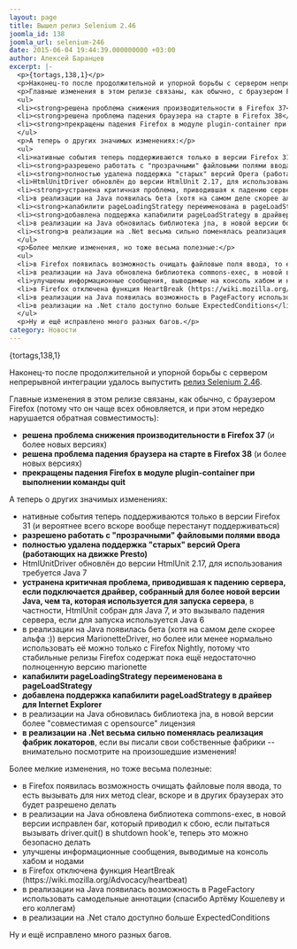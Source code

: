 ```yaml
---
layout: page
title: Вышел релиз Selenium 2.46
joomla_id: 138
joomla_url: selenium-246
date: 2015-06-04 19:44:39.000000000 +03:00
author: Алексей Баранцев
excerpt: |-
  <p>{tortags,138,1}</p>
  <p>Наконец-то после продолжительной и упорной борьбы с сервером непрерывной интеграции удалось выпустить <a href="http://docs.seleniumhq.org/download/">релиз Selenium 2.46</a>.</p>
  <p>Главные изменения в этом релизе связаны, как обычно, с браузером Firefox (потому что он чаще всех обновляется, и при этом нередко нарушается обратная совместимость):</p>
  <ul>
  <li><strong>решена проблема снижения производительности в Firefox 37</strong> (и более новых версиях)</li>
  <li><strong>решена проблема падения браузера на старте в Firefox 38</strong> (и более новых версиях)</li>
  <li><strong>прекращены падения Firefox в модуле plugin-container при выполнении команды quit</strong></li>
  </ul>
  <p>А теперь о других значимых изменениях:</p>
  <ul>
  <li>нативные события теперь поддерживаются только в версии Firefox 31 (и вероятнее всего вскоре вообще перестанут поддерживаться)</li>
  <li><strong>разрешено работать с "прозрачными" файловыми полями ввода</strong></li>
  <li><strong>полностью удалена поддержка "старых" версий Opera (работающих на движке Presto)</strong></li>
  <li>HtmlUnitDriver обновлён до версии HtmlUnit 2.17, для использования требуется Java 7</li>
  <li><strong>устранена критичная проблема, приводившая к падению сервера, если подключается драйвер, собранный для более новой версии Java, чем та, которая используется для запуска сервера</strong>, в частности, HtmlUnit собран для Java 7, и это вызывало падения сервера, если для запуска используется Java 6</li>
  <li>в реализации на Java появилась бета (хотя на самом деле скорее альфа :)) версия MarionetteDriver, но более или менее нормально использовать её можно только с Firefox Nightly, потому что стабильные релизы Firefox содержат пока ещё недостаточно полноценную версию marionette</li>
  <li><strong>капабилити pageLoadingStrategy переименована в pageLoadStrategy</strong></li>
  <li><strong>добавлена поддержка капабилити pageLoadStrategy в драйвер для Internet Explorer</strong></li>
  <li>в реализации на Java обновилась библиотека jna, в новой версии более "совместимая с opensource" лицензия</li>
  <li><strong>в реализации на .Net весьма сильно поменялась реализация фабрик локаторов</strong>, если вы писали свои собственные фабрики -- внимательно посмотрите на произошедшие изменения!</li>
  </ul>
  <p>Более мелкие изменения, но тоже весьма полезные:</p>
  <ul>
  <li>в Firefox появилась возможность очищать файловые поля ввода, то есть вызывать для них метод clear, вскоре и в других браузерах это будет разрешено делать</li>
  <li>в реализации на Java обновлена библиотека commons-exec, в новой версии исправлен баг, который приводил к сбою, если пытаться вызывать driver.quit() в shutdown hook'е, теперь это можно безопасно делать</li>
  <li>улучшены информационные сообщения, выводимые на консоль хабом и нодами</li>
  <li>в Firefox отключена функция HeartBreak (https://wiki.mozilla.org/Advocacy/heartbeat)</li>
  <li>в реализации на Java появилась возможность в PageFactory использовать самодельные аннотации (спасибо Артёму Кошелеву и его коллегам)</li>
  <li>в реализации на .Net стало доступно больше ExpectedConditions</li>
  </ul>
  <p>Ну и ещё исправлено много разных багов.</p>
category: Новости
---
```

<p>{tortags,138,1}</p>
<p>Наконец-то после продолжительной и упорной борьбы с сервером непрерывной интеграции удалось выпустить <a href="http://docs.seleniumhq.org/download/">релиз Selenium 2.46</a>.</p>
<p>Главные изменения в этом релизе связаны, как обычно, с браузером Firefox (потому что он чаще всех обновляется, и при этом нередко нарушается обратная совместимость):</p>
<ul>
<li><strong>решена проблема снижения производительности в Firefox 37</strong> (и более новых версиях)</li>
<li><strong>решена проблема падения браузера на старте в Firefox 38</strong> (и более новых версиях)</li>
<li><strong>прекращены падения Firefox в модуле plugin-container при выполнении команды quit</strong></li>
</ul>
<p>А теперь о других значимых изменениях:</p>
<ul>
<li>нативные события теперь поддерживаются только в версии Firefox 31 (и вероятнее всего вскоре вообще перестанут поддерживаться)</li>
<li><strong>разрешено работать с "прозрачными" файловыми полями ввода</strong></li>
<li><strong>полностью удалена поддержка "старых" версий Opera (работающих на движке Presto)</strong></li>
<li>HtmlUnitDriver обновлён до версии HtmlUnit 2.17, для использования требуется Java 7</li>
<li><strong>устранена критичная проблема, приводившая к падению сервера, если подключается драйвер, собранный для более новой версии Java, чем та, которая используется для запуска сервера</strong>, в частности, HtmlUnit собран для Java 7, и это вызывало падения сервера, если для запуска используется Java 6</li>
<li>в реализации на Java появилась бета (хотя на самом деле скорее альфа :)) версия MarionetteDriver, но более или менее нормально использовать её можно только с Firefox Nightly, потому что стабильные релизы Firefox содержат пока ещё недостаточно полноценную версию marionette</li>
<li><strong>капабилити pageLoadingStrategy переименована в pageLoadStrategy</strong></li>
<li><strong>добавлена поддержка капабилити pageLoadStrategy в драйвер для Internet Explorer</strong></li>
<li>в реализации на Java обновилась библиотека jna, в новой версии более "совместимая с opensource" лицензия</li>
<li><strong>в реализации на .Net весьма сильно поменялась реализация фабрик локаторов</strong>, если вы писали свои собственные фабрики -- внимательно посмотрите на произошедшие изменения!</li>
</ul>
<p>Более мелкие изменения, но тоже весьма полезные:</p>
<ul>
<li>в Firefox появилась возможность очищать файловые поля ввода, то есть вызывать для них метод clear, вскоре и в других браузерах это будет разрешено делать</li>
<li>в реализации на Java обновлена библиотека commons-exec, в новой версии исправлен баг, который приводил к сбою, если пытаться вызывать driver.quit() в shutdown hook'е, теперь это можно безопасно делать</li>
<li>улучшены информационные сообщения, выводимые на консоль хабом и нодами</li>
<li>в Firefox отключена функция HeartBreak (https://wiki.mozilla.org/Advocacy/heartbeat)</li>
<li>в реализации на Java появилась возможность в PageFactory использовать самодельные аннотации (спасибо Артёму Кошелеву и его коллегам)</li>
<li>в реализации на .Net стало доступно больше ExpectedConditions</li>
</ul>
<p>Ну и ещё исправлено много разных багов.</p>
